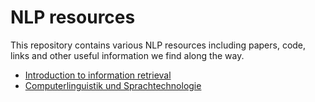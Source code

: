 # NLP resources

This repository contains various NLP resources including papers, code, links and other useful information we find along the way.  

* [Introduction to information retrieval](https://nlp.stanford.edu/IR-book/)
* [Computerlinguistik und Sprachtechnologie](https://link-springer-com.emedien.ub.uni-muenchen.de/book/10.1007%2F978-3-8274-2224-8)
